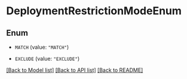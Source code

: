 # DeploymentRestrictionModeEnum

## Enum


* `MATCH` (value: `"MATCH"`)

* `EXCLUDE` (value: `"EXCLUDE"`)


[[Back to Model list]](../README.md#documentation-for-models) [[Back to API list]](../README.md#documentation-for-api-endpoints) [[Back to README]](../README.md)


